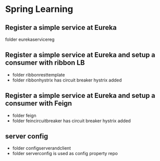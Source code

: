 # Spring Learning
## Register a simple service at Eureka
folder eurekaservicereg
## Register a simple service at Eureka and setup a consumer with ribbon LB
- folder ribbonresttemplate
- folder ribbonhystrix has circuit breaker hystrix added
## Register a simple service at Eureka and setup a consumer with Feign
- folder feign
- folder feincircuitbreaker has circuit breaker hystrix added
## server config
- folder configserverandclient
- folder serverconfig is used as config property repo
